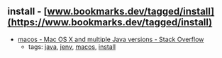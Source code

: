 install - [www.bookmarks.dev/tagged/install](https://www.bookmarks.dev/tagged/install)
---
* [macos - Mac OS X and multiple Java versions - Stack Overflow](https://stackoverflow.com/questions/26252591/mac-os-x-and-multiple-java-versions)
    * tags: [java](../tagged/java.md), [jenv](../tagged/jenv.md), [macos](../tagged/macos.md), [install](../tagged/install.md)
